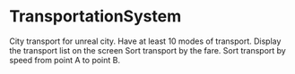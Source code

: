 # TransportationSystem
City transport for unreal city.
Have at least 10 modes of transport.
Display the transport list on the screen
Sort transport by the fare.
Sort transport by speed from point A to point B.
